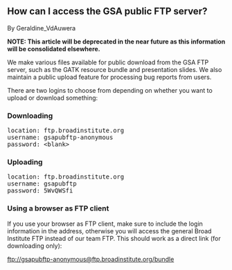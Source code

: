 ## How can I access the GSA public FTP server?

By Geraldine_VdAuwera

<p><strong>NOTE: This article will be deprecated in the near future as this information will be consolidated elsewhere.</strong></p>

<p>We make various files available for public download from the GSA FTP server, such as the GATK resource bundle and presentation slides. We also maintain a public upload feature for processing bug reports from users.</p>

<p>There are two logins to choose from depending on whether you want to upload or download something:</p>

<h3>Downloading</h3>

<pre class="code codeBlock" spellcheck="false">location: ftp.broadinstitute.org
username: gsapubftp-anonymous
password: &lt;blank&gt;
</pre>

<h3>Uploading</h3>

<pre class="code codeBlock" spellcheck="false">location: ftp.broadinstitute.org
username: gsapubftp
password: 5WvQWSfi
</pre>

<h3>Using a browser as FTP client</h3>

<p>If you use your browser as FTP client, make sure to include the login information in the address, otherwise you will access the general Broad Institute FTP instead of our team FTP. This should work as a direct link (for downloading only):</p>

<p><a rel="nofollow" href="denied:ftp://gsapubftp-anonymous@ftp.broadinstitute.org/bundle">ftp://gsapubftp-anonymous@ftp.broadinstitute.org/bundle</a></p>
